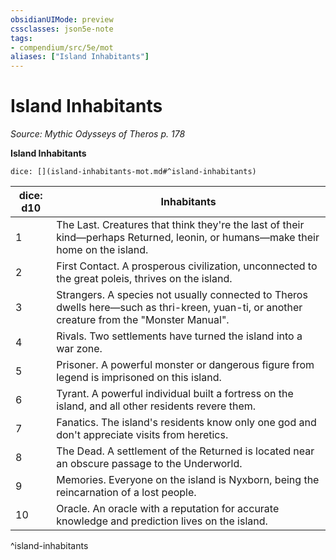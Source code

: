 ```yaml
---
obsidianUIMode: preview
cssclasses: json5e-note
tags:
- compendium/src/5e/mot
aliases: ["Island Inhabitants"]
---
```

# Island Inhabitants
*Source: Mythic Odysseys of Theros p. 178* 

**Island Inhabitants**

`dice: [](island-inhabitants-mot.md#^island-inhabitants)`

| dice: d10 | Inhabitants |
|-----------|-------------|
| 1 | The Last. Creatures that think they're the last of their kind—perhaps Returned, leonin, or humans—make their home on the island. |
| 2 | First Contact. A prosperous civilization, unconnected to the great poleis, thrives on the island. |
| 3 | Strangers. A species not usually connected to Theros dwells here—such as thri-kreen, yuan-ti, or another creature from the "Monster Manual". |
| 4 | Rivals. Two settlements have turned the island into a war zone. |
| 5 | Prisoner. A powerful monster or dangerous figure from legend is imprisoned on this island. |
| 6 | Tyrant. A powerful individual built a fortress on the island, and all other residents revere them. |
| 7 | Fanatics. The island's residents know only one god and don't appreciate visits from heretics. |
| 8 | The Dead. A settlement of the Returned is located near an obscure passage to the Underworld. |
| 9 | Memories. Everyone on the island is Nyxborn, being the reincarnation of a lost people. |
| 10 | Oracle. An oracle with a reputation for accurate knowledge and prediction lives on the island. |
^island-inhabitants